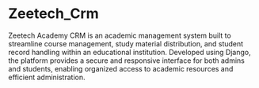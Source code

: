 # Zeetech_Crm

Zeetech Academy CRM is an academic management system built to streamline course management, study material distribution, and student record handling within an educational institution. Developed using Django, the platform provides a secure and responsive interface for both admins and students, enabling organized access to academic resources and efficient administration.
